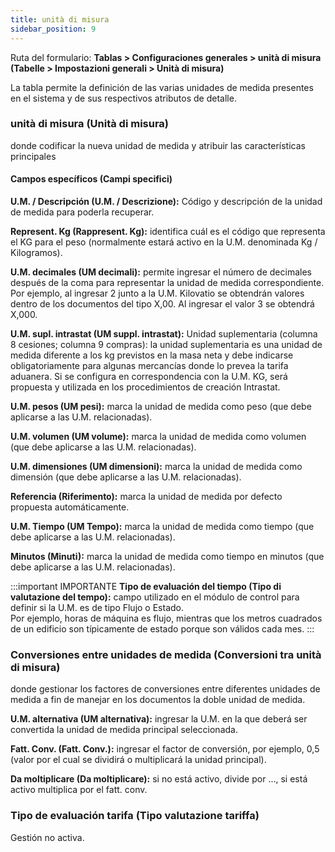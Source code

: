 ```yaml
---
title: unità di misura
sidebar_position: 9
---
```


Ruta del formulario: **Tablas > Configuraciones generales > unità di misura (Tabelle > Impostazioni generali > Unità di misura)**

La tabla permite la definición de las varias unidades de medida presentes en el sistema y de sus respectivos atributos de detalle.

### unità di misura (Unità di misura)

donde codificar la nueva unidad de medida y atribuir las características principales

#### Campos específicos (Campi specifici)

**U.M. / Descripción (U.M. / Descrizione):** Código y descripción de la unidad de medida para poderla recuperar.  

**Represent. Kg (Rappresent. Kg):** identifica cuál es el código que representa el KG para el peso (normalmente estará activo en la U.M. denominada Kg / Kilogramos).  

**U.M. decimales (UM decimali):** permite ingresar el número de decimales después de la coma para representar la unidad de medida correspondiente. Por ejemplo, al ingresar 2 junto a la U.M. Kilovatio se obtendrán valores dentro de los documentos del tipo X,00. Al ingresar el valor 3 se obtendrá X,000.  

**U.M. supl. intrastat (UM suppl. intrastat):** Unidad suplementaria (columna 8 cesiones; columna 9 compras): la unidad suplementaria es una unidad de medida diferente a los kg previstos en la masa neta y debe indicarse obligatoriamente para algunas mercancías donde lo prevea la tarifa aduanera. Si se configura en correspondencia con la U.M. KG, será propuesta y utilizada en los procedimientos de creación Intrastat.  

**U.M. pesos (UM pesi):** marca la unidad de medida como peso (que debe aplicarse a las U.M. relacionadas).  

**U.M. volumen (UM volume):** marca la unidad de medida como volumen (que debe aplicarse a las U.M. relacionadas).  

**U.M. dimensiones (UM dimensioni):** marca la unidad de medida como dimensión (que debe aplicarse a las U.M. relacionadas).  

**Referencia (Riferimento):** marca la unidad de medida por defecto propuesta automáticamente.  

**U.M. Tiempo (UM Tempo):** marca la unidad de medida como tiempo (que debe aplicarse a las U.M. relacionadas).  

**Minutos (Minuti):** marca la unidad de medida como tiempo en minutos (que debe aplicarse a las U.M. relacionadas).  

:::important IMPORTANTE
**Tipo de evaluación del tiempo (Tipo di valutazione del tempo):** campo utilizado en el módulo de control para definir si la U.M. es de tipo Flujo o Estado.  
Por ejemplo, horas de máquina es flujo, mientras que los metros cuadrados de un edificio son típicamente de estado porque son válidos cada mes.
:::

### Conversiones entre unidades de medida (Conversioni tra unità di misura)

donde gestionar los factores de conversiones entre diferentes unidades de medida a fin de manejar en los documentos la doble unidad de medida.

**U.M. alternativa (UM alternativa):** ingresar la U.M. en la que deberá ser convertida la unidad de medida principal seleccionada.  

**Fatt. Conv. (Fatt. Conv.):** ingresar el factor de conversión, por ejemplo, 0,5 (valor por el cual se dividirá o multiplicará la unidad principal).  

**Da moltiplicare (Da moltiplicare):** si no está activo, divide por ..., si está activo multiplica por el fatt. conv.  

### Tipo de evaluación tarifa (Tipo valutazione tariffa)

Gestión no activa.